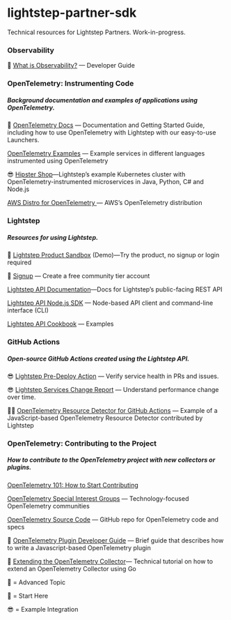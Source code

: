 # lightstep-partner-sdk
Technical resources for Lightstep Partners. Work-in-progress.

### Observability
🏁 [What is Observability?](https://lightstep.com/observability/) — Developer Guide

### OpenTelemetry: Instrumenting Code
##### Background documentation and examples of applications using OpenTelemetry.

🏁 [OpenTelemetry Docs](https://opentelemetry.lightstep.com/) — Documentation and Getting Started Guide, including how to use OpenTelemetry with Lightstep with our easy-to-use Launchers.

[OpenTelemetry Examples](https://github.com/lightstep/opentelemetry-examples) — Example services in different languages instrumented using OpenTelemetry

😎 [Hipster Shop](https://github.com/lightstep/hipster-shop)—Lightstep’s example Kubernetes cluster with OpenTelemetry-instrumented microservices in Java, Python, C# and Node.js

[AWS Distro for OpenTelemetry ](https://aws.amazon.com/otel/)— AWS’s OpenTelemetry distribution


### Lightstep
##### Resources for using Lightstep.
🏁 [Lightstep Product Sandbox](https://app.lightstep.com/play) (Demo)—Try the product, no signup or login required

🏁 [Signup](https://app.lightstep.com/signup/developer) — Create a free community tier account

[Lightstep API Documentation](https://api-docs.lightstep.com/reference)—Docs for Lightstep’s public-facing REST API

[Lightstep API Node.js SDK](https://github.com/lightstep/lightstep-api-js) — Node-based API client and command-line interface (CLI)

[Lightstep API Cookbook](https://github.com/lightstep/lightstep-cs-examples) — Examples 


### GitHub Actions
##### Open-source GitHub Actions created using the Lightstep API.

😎 [Lightstep Pre-Deploy Action](https://github.com/lightstep/lightstep-action-predeploy) — Verify service health in PRs and issues.

😎 [Lightstep Services Change Report](https://github.com/lightstep/lightstep-action-snapshot) — Understand performance change over time.

🔬😎 [OpenTelemetry Resource Detector for GitHub Actions](https://github.com/open-telemetry/opentelemetry-js-contrib/tree/master/detectors/node/opentelemetry-resource-detector-github) — Example of a JavaScript-based OpenTelemetry Resource Detector contributed by Lightstep


### OpenTelemetry: Contributing to the Project
##### How to contribute to the OpenTelemetry project with new collectors or plugins.

[OpenTelemetry 101: How to Start Contributing](https://lightstep.com/blog/opentelemetry-101-how-to-start-contributing/)


[OpenTelemetry Special Interest Groups](https://github.com/open-telemetry/community#special-interest-groups) — Technology-focused OpenTelemetry communities


[OpenTelemetry Source Code](https://github.com/open-telemetry) — GitHub repo for OpenTelemetry code and specs 


🔬 [OpenTelemetry Plugin Developer Guide](https://github.com/open-telemetry/opentelemetry-js/blob/master/doc/plugin-guide.md) — Brief guide that describes how to write a Javascript-based OpenTelemetry plugin


🔬 [Extending the OpenTelemetry Collector](https://medium.com/opentelemetry/extending-the-opentelemetry-collector-with-your-own-components-64c10cf675db)— Technical tutorial on how to extend an OpenTelemetry Collector using Go

🔬 = Advanced Topic

🏁 = Start Here

😎 = Example Integration
